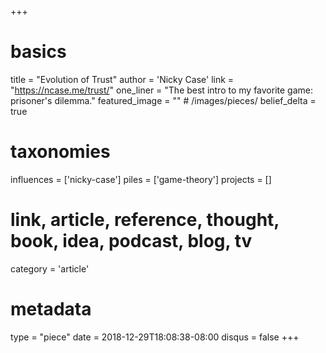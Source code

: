+++
# basics
title     		 = "Evolution of Trust"
author    		 = 'Nicky Case'
link      		 = "https://ncase.me/trust/"
one_liner 		 = "The best intro to my favorite game: prisoner's dilemma."
featured_image = "" # /images/pieces/
belief_delta	 = true

# taxonomies
influences		 = ['nicky-case']
piles     		 = ['game-theory']
projects			 = []

# link, article, reference, thought, book, idea, podcast, blog, tv
category  		 = 'article'

# metadata
type	    		 = "piece"
date      		 = 2018-12-29T18:08:38-08:00
disqus    		 = false
+++

